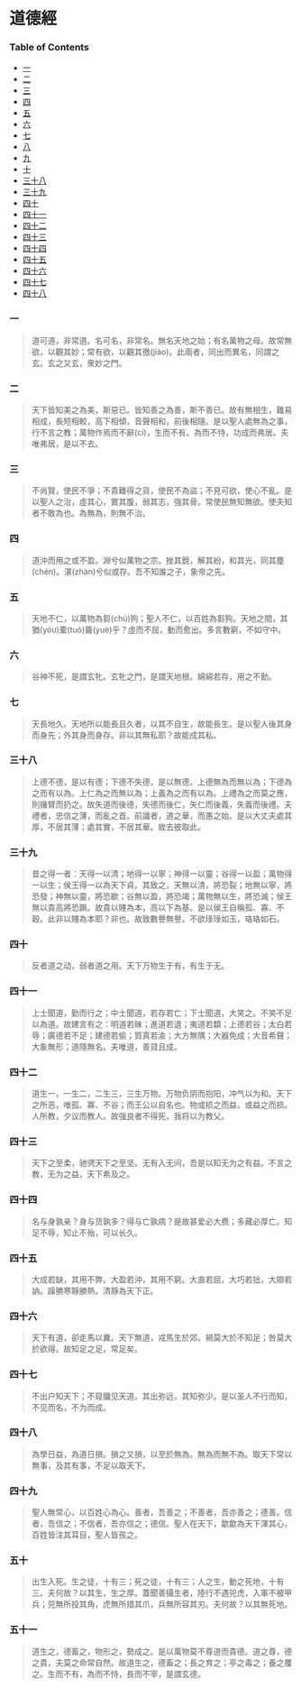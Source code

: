# 道德經

### Table of Contents

+ [一](#一)
+ [二](#二)
+ [三](#三)
+ [四](#四)
+ [五](#五)
+ [六](#六)
+ [七](#七)
+ [八](#八)
+ [九](#九)
+ [十](#十)
+ [三十八](#三十八)
+ [三十九](#三十九)
+ [四十](#四十)
+ [四十一](#四十一)
+ [四十二](#四十二)
+ [四十三](#四十三)
+ [四十四](#四十四)
+ [四十五](#四十五)
+ [四十六](#四十六)
+ [四十七](#四十七)
+ [四十八](#四十八)

### 一
> 道可道，非常道。名可名，非常名。無名天地之始；有名萬物之母。故常無欲，以觀其妙；常有欲，以觀其徼(jiào)。此兩者，同出而異名，同謂之玄。玄之又玄，衆妙之門。

### 二
> 天下皆知美之為美，斯惡已。皆知善之為善，斯不善已。故有無相生，難易相成，長短相較，高下相傾，音聲相和，前後相隨。是以聖人處無為之事，行不言之教；萬物作焉而不辭(cí)，生而不有。為而不恃，功成而弗居。夫唯弗居，是以不去。

### 三
> 不尚賢，使民不爭；不貴難得之貨，使民不為盜；不見可欲，使心不亂。是以聖人之治，虛其心，實其腹，弱其志，強其骨。常使民無知無欲。使夫知者不敢為也。為無為，則無不治。

### 四
> 道沖而用之或不盈。淵兮似萬物之宗。挫其銳，解其紛，和其光，同其塵(chén)。湛(zhàn)兮似或存。吾不知誰之子，象帝之先。

### 五
> 天地不仁，以萬物為芻(chú)狗；聖人不仁，以百姓為芻狗。天地之間，其猶(yóu)橐(tuó)籥(yuè)乎？虛而不屈，動而愈出。多言數窮，不如守中。

### 六
> 谷神不死，是謂玄牝。玄牝之門，是謂天地根。綿綿若存，用之不勤。

### 七
> 天長地久。天地所以能長且久者，以其不自生，故能長生。是以聖人後其身而身先；外其身而身存。非以其無私耶？故能成其私。

### 三十八
> 上德不德，是以有德；下德不失德，是以無德。上德無為而無以為；下德為之而有以為。上仁為之而無以為；上義為之而有以為。上禮為之而莫之應，則攘臂而扔之。故失道而後德，失德而後仁，失仁而後義，失義而後禮。夫禮者，忠信之薄，而亂之首。前識者，道之華，而愚之始。是以大丈夫處其厚，不居其薄；處其實，不居其華。故去彼取此。

### 三十九
> 昔之得一者：天得一以清；地得一以寧；神得一以靈；谷得一以盈；萬物得一以生；侯王得一以為天下貞。其致之，天無以清，將恐裂；地無以寧，將恐發；神無以靈，將恐歇；谷無以盈，將恐竭；萬物無以生，將恐滅；侯王無以貴高將恐蹶。故貴以賤為本，高以下為基。是以侯王自稱孤、寡、不穀。此非以賤為本耶？非也。故致數譽無譽。不欲琭琭如玉，珞珞如石。

### 四十
> 反者道之动，弱者道之用。天下万物生于有，有生于无。

### 四十一
> 上士聞道，勤而行之；中士聞道，若存若亡；下士聞道，大笑之。不笑不足以為道。故建言有之：明道若昧；進道若退；夷道若纇；上德若谷；太白若辱；廣德若不足；建德若偷；質真若渝；大方無隅；大器免成；大音希聲；大象無形；道隱無名。夫唯道，善貸且成。

### 四十二
> 道生一，一生二，二生三，三生万物。万物负阴而抱阳，冲气以为和。天下之所恶，唯孤、寡、不谷；而王公以自名也。物或损之而益，或益之而损。人所教，夕议而教人。故强良者不得死，我将以为教父。

### 四十三
> 天下之至柔，驰骋天下之至坚。无有入无间，吾是以知无为之有益。不言之教，无为之益，天下希及之。

### 四十四
> 名与身孰亲？身与货孰多？得与亡孰病？是故甚爱必大费；多藏必厚亡。知足不辱，知止不殆，可以长久。

### 四十五
> 大成若缺，其用不弊。大盈若沖，其用不窮。大直若屈，大巧若拙，大辯若訥。躁勝寒靜勝熱。清靜為天下正。

### 四十六
> 天下有道，卻走馬以糞。天下無道，戎馬生於郊。禍莫大於不知足；咎莫大於欲得。故知足之足，常足矣。

### 四十七
> 不出户知天下；不窥牖见天道。其出弥远，其知弥少。是以圣人不行而知，不见而名，不为而成。

### 四十八
> 為學日益，為道日損。損之又損，以至於無為。無為而無不為。取天下常以無事，及其有事，不足以取天下。

### 四十九
> 聖人無常心，以百姓心為心。善者，吾善之；不善者，吾亦善之；德善。信者，吾信之；不信者，吾亦信之；德信。聖人在天下，歙歙為天下渾其心，百姓皆注其耳目，聖人皆孩之。

### 五十
> 出生入死。生之徒，十有三；死之徒，十有三；人之生，動之死地，十有三。夫何故？以其生，生之厚。蓋聞善攝生者，陸行不遇兕虎，入軍不被甲兵；兕無所投其角，虎無所措其爪，兵無所容其刃。夫何故？以其無死地。

### 五十一
> 道生之，德畜之，物形之，勢成之。是以萬物莫不尊道而貴德。道之尊，德之貴，夫莫之命常自然。故道生之，德畜之；長之育之；亭之毒之；養之覆之。生而不有，為而不恃，長而不宰，是謂玄德。
